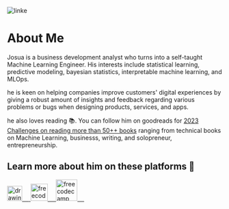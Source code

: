 <!-- ![](https://github.com/naiborhujosua/naiborhujosua/blob/master/GaussianProcessPosteriorPredictive_ManimCE_v0.9.0.gif) -->
<!-- ![1500x500](https://user-images.githubusercontent.com/13548560/204091126-0dd3c9a4-89dd-4b9c-9faa-14a087616643.jpeg)-->

![linke](https://user-images.githubusercontent.com/13548560/216738888-db2f8fa0-556b-4318-a40c-c69c51c846c8.png)


# About Me

Josua is a business development analyst who turns into a self-taught Machine Learning Engineer. His interests include statistical learning, predictive modeling, bayesian statistics, interpretable machine learning, and MLOps.

he is keen on helping companies improve customers' digital experiences by giving a robust amount of insights and feedback regarding various problems or bugs when designing products, services, and apps.

he also loves reading :books:. You can follow him on goodreads for [2023 Challenges on reading more than 50++ books](https://www.goodreads.com/review/list/125884887-josua-naiborhu?shelf=2023-reading-challenges) ranging from technical books on Machine Learning, businesss, writing, and solopreneur, entrepreneurship.

## Learn more about him on these platforms 👋
<a href="https://medium.com/@naiborhujosua"><img src="https://res.cloudinary.com/importdata/image/upload/v1595012354/medium_mono_hoz0z5.png" alt="drawing" width="35"/>&nbsp;&nbsp;&nbsp;&nbsp;<a href="https://twitter.com/naiborhu_josua">
<a href="mailto:naiborhujosua@alumni.ui.ac.id">
<img src="https://user-images.githubusercontent.com/13548560/211037799-eb09e9a0-5d8c-4f00-a9a1-403fb1d67f5d.png" alt="freecodecamp" width="40"/>&nbsp;&nbsp;&nbsp;&nbsp;
<a href="https://www.freecodecamp.org/news/author/naiborhu_josua/">
<img src="https://user-images.githubusercontent.com/13548560/196832514-13d11f55-ca62-46ea-975d-a607e62e2acb.png" alt="freecodecamp" width="50"/>&nbsp;&nbsp;&nbsp;&nbsp;



